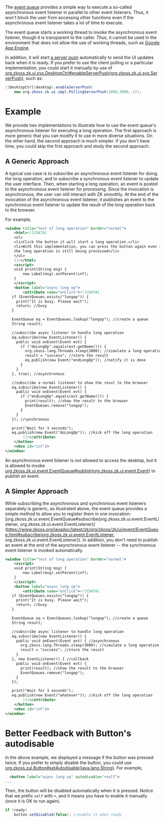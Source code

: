 

The [event queue]({{site.baseurl}}/zk_dev_ref/event_handling/event_queues)
provides a simple way to execute a so-called asynchronous event listener
in parallel to other event listeners. Thus, it won't block the user from
accessing other functions even if the asynchronous event listener takes
a lot of time to execute.

The event queue starts a working thread to invoke the asynchronous event
listener, though it is transparent to the caller. Thus, it cannot be
used in the environment that does not allow the use of working threads,
such as [Google App Engine](http://code.google.com/appengine/).

In addition, it will start [a server push]({{site.baseurl}}/zk_dev_ref/server_push) automatically to
send the UI updates back when it is ready. If you prefer to use the
client polling or a particular implementation, you could start it
manually by use of
[org.zkoss.zk.ui.sys.DesktopCtrl#enableServerPush(org.zkoss.zk.ui.sys.ServerPush)](https://www.zkoss.org/javadoc/latest/zk/org/zkoss/zk/ui/sys/DesktopCtrl.html#enableServerPush(org.zkoss.zk.ui.sys.ServerPush)),
such as:

```java
((DesktopCtrl)desktop).enableServerPush(
    new org.zkoss.zk.ui.impl.PollingServerPush(2000,5000,-1));
```

# Example

We provide two implementations to illustrate how to use the event
queue's asynchronous listener for executing a long operation. The first
approach is more generic that you can modify it to use in more diverse
situations. On the other hand, the second approach is much simpler. If
you don't have time, you could skip the first approach and study the
second approach.

## A Generic Approach

A typical use case is to subscribe an asynchronous event listener for
doing the long operation, and to subscribe a synchronous event listener
to update the user interface. Then, when starting a long operation, an
event is posted to the asynchronous event listener for processing. Since
the invocation is asynchronous, the user can still interact with ZK
smoothly. At the end of the invocation of the asynchronous event
listener, it publishes an event to the synchronous event listener to
update the result of the long operation back to the browser.

For example,

```xml
<window title="test of long operation" border="normal">
    <html><![CDATA[
    <ul>
    <li>Click the button it will start a long operation.</li>
    <li>With this implementation, you can press the button again even if
    the long operation is still being processed</li>
    </ul>
    ]]></html>
    <zscript>
    void print(String msg) {
        new Label(msg).setParent(inf);
    }
    </zscript>
    <button label="async long op">
        <attribute name="onClick"><![CDATA[
   if (EventQueues.exists("longop")) {
     print("It is busy. Please wait");
     return; //busy
   }

   EventQueue eq = EventQueues.lookup("longop"); //create a queue
   String result;

   //subscribe async listener to handle long operation
   eq.subscribe(new EventListener() {
     public void onEvent(Event evt) {
       if ("doLongOp".equals(evt.getName())) {
         org.zkoss.lang.Threads.sleep(3000); //simulate a long operation
         result = "success"; //store the result
         eq.publish(new Event("endLongOp")); //notify it is done
       }
     }
   }, true); //asynchronous

   //subscribe a normal listener to show the resul to the browser
   eq.subscribe(new EventListener() {
     public void onEvent(Event evt) {
       if ("endLongOp".equals(evt.getName())) {
         print(result); //show the result to the browser
         EventQueues.remove("longop");
       }
     }
   }); //synchronous

   print("Wait for 3 seconds");
   eq.publish(new Event("doLongOp")); //kick off the long operation
        ]]></attribute>
    </button>
    <vbox id="inf"/>
</window>
```

An asynchronous event listener is <i>not</i> allowed to access the
desktop, but it is allowed to invoke
[org.zkoss.zk.ui.event.EventQueue#publish(org.zkoss.zk.ui.event.Event)](https://www.zkoss.org/javadoc/latest/zk/org/zkoss/zk/ui/event/EventQueue.html#publish(org.zkoss.zk.ui.event.Event))
to publish an event.

## A Simpler Approach

While subscribing the asynchronous and synchronous event listeners
separately is generic, as illustrated above, the event queue provides a
simple method to allow you to register them in one invocation:
[org.zkoss.zk.ui.event.EventQueue#subscribe(org.zkoss.zk.ui.event.EventListener, org.zkoss.zk.ui.event.EventListener)](https://www.zkoss.org/javadoc/latest/zk/org/zkoss/zk/ui/event/EventQueue.html#subscribe(org.zkoss.zk.ui.event.EventListener, org.zkoss.zk.ui.event.EventListener)).
In addition, you don't need to publish an event at the end of the
asynchronous event listener -- the synchronous event listener is invoked
automatically.

```xml
<window title="test of long operation" border="normal">
    <zscript>
    void print(String msg) {
        new Label(msg).setParent(inf);
    }
    </zscript>
    <button label="async long op">
        <attribute name="onClick"><![CDATA[
   if (EventQueues.exists("longop")) {
     print("It is busy. Please wait");
     return; //busy
   }

   EventQueue eq = EventQueues.lookup("longop"); //create a queue
   String result;

   //subscribe async listener to handle long operation
   eq.subscribe(new EventListener() {
     public void onEvent(Event evt) { //asynchronous
       org.zkoss.lang.Threads.sleep(3000); //simulate a long operation
       result = "success"; //store the result
     }
   }, new EventListener() { //callback
     public void onEvent(Event evt) {
       print(result); //show the result to the browser
       EventQueues.remove("longop");
     }
   });

   print("Wait for 3 seconds");
   eq.publish(new Event("whatever")); //kick off the long operation
        ]]></attribute>
    </button>
    <vbox id="inf"/>
</window>
```

# Better Feedback with Button's autodisable

In the above example, we displayed a message if the button was pressed
twice. If you prefer to simply disable the button, you could use
[org.zkoss.zul.Button#setAutodisable(java.lang.String)](https://www.zkoss.org/javadoc/latest/zk/org/zkoss/zul/Button.html#setAutodisable(java.lang.String)).
For example,

```xml
  <button label="async long op" autodisable="+self">
...
```

Then, the button will be disabled automatically when it is pressed.
Notice that we prefix `self` with `+`, and it means you have to enable
it manually (once it is OK to run again).

```java
if (ready)
    button.setDisabled(false); //enable it when ready
```
